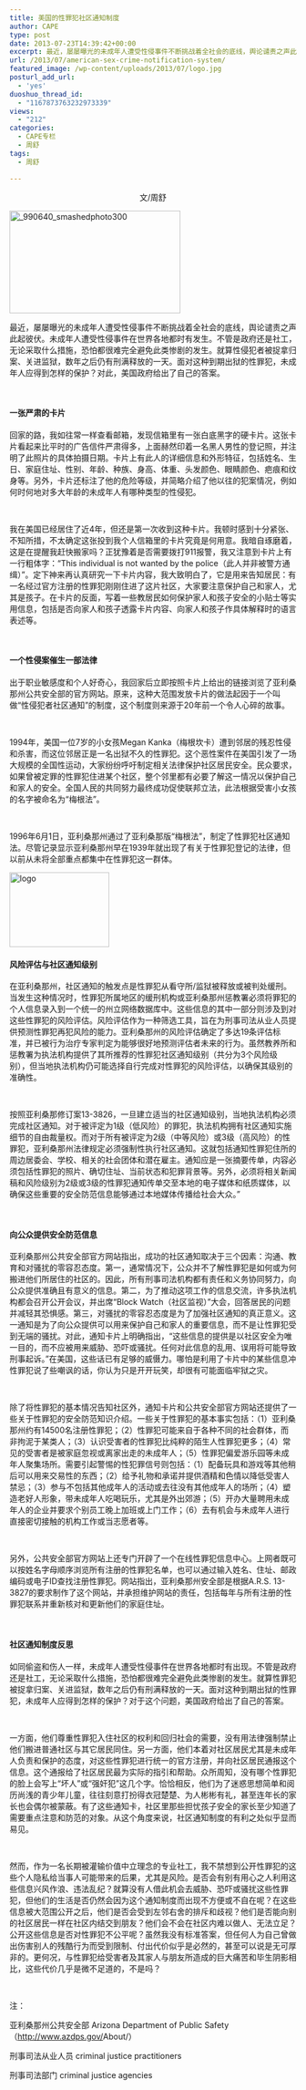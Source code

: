 ```yaml
---
title: 美国的性罪犯社区通知制度
author: CAPE
type: post
date: 2013-07-23T14:39:42+00:00
excerpt: 最近，屡屡曝光的未成年人遭受性侵事件不断挑战着全社会的底线，舆论谴责之声此起彼伏。未成年人遭受性侵事件在世界各地都时有发生。不管是政府还是社工，无论采取什么措施，恐怕都很难完全避免此类惨剧的发生。面对这种到期出狱的性罪犯，未成年人应得到怎样的保护？
url: /2013/07/american-sex-crime-notification-system/
featured_image: /wp-content/uploads/2013/07/logo.jpg
posturl_add_url:
  - 'yes'
duoshuo_thread_id:
  - "1167873763232973339"
views:
  - "212"
categories:
  - CAPE专栏
  - 周舒
tags:
  - 周舒

---
```

<p align="center">
  文/周舒
</p>

<img class="size-full wp-image-7010 alignnone" alt="_990640_smashedphoto300" src="http://hicape.com/wp-content/uploads/2013/07/990640_smashedphoto300.jpg" width="300" height="180" /> 

最近，屡屡曝光的未成年人遭受性侵事件不断挑战着全社会的底线，舆论谴责之声此起彼伏。未成年人遭受性侵事件在世界各地都时有发生。不管是政府还是社工，无论采取什么措施，恐怕都很难完全避免此类惨剧的发生。就算性侵犯者被捉拿归案、关进监狱，数年之后仍有刑满释放的一天。面对这种到期出狱的性罪犯，未成年人应得到怎样的保护？对此，美国政府给出了自己的答案。

&nbsp;

#### **一张严肃的卡片**

回家的路，我如往常一样查看邮箱，发现信箱里有一张白底黑字的硬卡片。这张卡片看起来比平时的广告信件严肃得多，上面赫然印着一名黑人男性的登记照，并注明了此照片的具体拍摄日期。卡片上有此人的详细信息和外形特征，包括姓名、生日、家庭住址、性别、年龄、种族、身高、体重、头发颜色、眼睛颜色、疤痕和纹身等。另外，卡片还标注了他的危险等级，并简略介绍了他以往的犯案情况，例如何时何地对多大年龄的未成年人有哪种类型的性侵犯。

&nbsp;

我在美国已经居住了近4年，但还是第一次收到这种卡片。我顿时感到十分紧张、不知所措，不太确定这张投到我个人信箱里的卡片究竟是何用意。我暗自琢磨着，这是在提醒我赶快搬家吗？正犹豫着是否需要拨打911报警，我又注意到卡片上有一行粗体字：“This individual is not wanted by the police（此人并非被警方通缉）”。定下神来再认真研究一下卡片内容，我大致明白了，它是用来告知居民：有一名经过官方注册的性罪犯刚刚住进了这片社区，大家要注意保护自己和家人，尤其是孩子。在卡片的反面，写着一些教居民如何保护家人和孩子安全的小贴士等实用信息，包括是否向家人和孩子透露卡片内容、向家人和孩子作具体解释时的语言表述等。

&nbsp;

#### **一个性侵案催生一部法律**

出于职业敏感度和个人好奇心，我回家后立即按照卡片上给出的链接浏览了亚利桑那州公共安全部的官方网站。原来，这种大范围发放卡片的做法起因于一个叫做“性侵犯者社区通知”的制度，这个制度则来源于20年前一个令人心碎的故事。

&nbsp;

1994年，美国一位7岁的小女孩Megan Kanka（梅根坎卡）遭到邻居的残忍性侵和杀害，而这位邻居正是一名出狱不久的性罪犯。这个恶性案件在美国引发了一场大规模的全国性运动，大家纷纷呼吁制定相关法律保护社区居民安全。民众要求，如果曾被定罪的性罪犯住进某个社区，整个邻里都有必要了解这一情况以保护自己和家人的安全。全国人民的共同努力最终成功促使联邦立法，此法根据受害小女孩的名字被命名为“梅根法”。

&nbsp;

1996年6月1日，亚利桑那州通过了亚利桑那版“梅根法”，制定了性罪犯社区通知法。尽管记录显示亚利桑那州早在1939年就出现了有关于性罪犯登记的法律，但以前从未将全部重点都集中在性罪犯这一群体。

[<img class="alignnone size-full wp-image-7011" alt="logo" src="http://hicape.com/wp-content/uploads/2013/07/logo.jpg" width="175" height="131" />][1]

#### **风险评估与社区通知级别**

在亚利桑那州，社区通知的触发点是性罪犯从看守所/监狱被释放或被判处缓刑。当发生这种情况时，性罪犯所属地区的缓刑机构或亚利桑那州惩教署必须将罪犯的个人信息录入到一个统一的州立网络数据库中。这些信息的其中一部分则涉及到对这些性罪犯的风险评估。风险评估作为一种筛选工具，旨在为刑事司法从业人员提供预测性罪犯再犯风险的能力。亚利桑那州的风险评估确定了多达19条评估标准，并已被行为治疗专家判定为能够很好地预测评估者未来的行为。虽然教养所和惩教署为执法机构提供了其所推荐的性罪犯社区通知级别（共分为3个风险级别），但当地执法机构仍可能选择自行完成对性罪犯的风险评估，以确保其级别的准确性。

&nbsp;

按照亚利桑那修订案13-3826，一旦建立适当的社区通知级别，当地执法机构必须完成社区通知。对于被评定为1级（低风险）的罪犯，执法机构拥有社区通知实施细节的自由裁量权。而对于所有被评定为2级（中等风险）或3级（高风险）的性罪犯，亚利桑那州法律规定必须强制性执行社区通知。这就包括通知性罪犯住所的周边居委会、学校、相关的社会团体和潜在雇主。通知应是一张摘要传单，内容必须包括性罪犯的照片、确切住址、当前状态和犯罪背景等。另外，必须将相关新闻稿和风险级别为2级或3级的性罪犯通知传单交至本地的电子媒体和纸质媒体，以确保这些重要的安全防范信息能够通过本地媒体传播给社会大众。”

&nbsp;

#### **向公众提供安全防范信息**

亚利桑那州公共安全部官方网站指出，成功的社区通知取决于三个因素：沟通、教育和对骚扰的零容忍态度。第一，通常情况下，公众并不了解性罪犯是如何或为何搬进他们所居住的社区的。因此，所有刑事司法机构都有责任和义务协同努力，向公众提供准确且有意义的信息。第二，为了推动这项工作的信息交流，许多执法机构都会召开公开会议，并出席“Block Watch（社区监视）”大会，回答居民的问题并减轻其恐惧感。第三，对骚扰的零容忍态度是为了加强社区通知的真正意义。这一通知是为了向公众提供可以用来保护自己和家人的重要信息，而不是让性罪犯受到无端的骚扰。对此，通知卡片上明确指出，“这些信息的提供是以社区安全为唯一目的，而不应被用来威胁、恐吓或骚扰。任何对此信息的乱用、误用将可能导致刑事起诉。”在美国，这些话已有足够的威慑力。哪怕是利用了卡片中的某些信息冲性罪犯说了些嘲讽的话，你认为只是开开玩笑，却很有可能面临牢狱之灾。

&nbsp;

除了将性罪犯的基本情况告知社区外，通知卡片和公共安全部官方网站还提供了一些关于性罪犯的安全防范知识介绍。一些关于性罪犯的基本事实包括：（1）亚利桑那州约有14500名注册性罪犯；（2）性罪犯可能来自于各种不同的社会群体，而非拘泥于某类人；（3）认识受害者的性罪犯比纯粹的陌生人性罪犯更多；（4）常见的受害者是被家庭忽视或离家出走的未成年人；（5）性罪犯偏爱游乐园等未成年人聚集场所。需要引起警惕的性犯罪信号则包括：（1）配备玩具和游戏等其他稍后可以用来交易性的东西；（2）给予礼物和承诺并提供酒精和色情以降低受害人禁忌；（3）参与不包括其他成年人的活动或去往没有其他成年人的场所；（4）塑造老好人形象，带未成年人吃喝玩乐，尤其是外出郊游；（5）开办大量聘用未成年人的企业并要求个别员工晚上加班或上门工作；（6）去有机会与未成年人进行直接密切接触的机构工作或当志愿者等。

&nbsp;

另外，公共安全部官方网站上还专门开辟了一个在线性罪犯信息中心。上网者既可以按姓名字母顺序浏览所有注册的性罪犯名单，也可以通过输入姓名、住址、邮政编码或电子ID查找注册性罪犯。网站指出，亚利桑那州安全部是根据A.R.S. 13-3827的要求制作了这个网站，并承担维护网站的责任，包括每年与所有注册的性罪犯联系并重新核对和更新他们的家庭住址。

&nbsp;

#### **社区通知制度反思**

如同偷盗和伤人一样，未成年人遭受性侵事件在世界各地都时有出现。不管是政府还是社工，无论采取什么措施，恐怕都很难完全避免此类惨剧的发生。就算性罪犯被捉拿归案、关进监狱，数年之后仍有刑满释放的一天。面对这种到期出狱的性罪犯，未成年人应得到怎样的保护？对于这个问题，美国政府给出了自己的答案。

&nbsp;

一方面，他们尊重性罪犯入住社区的权利和回归社会的需要，没有用法律强制禁止他们搬进普通社区与其它居民同住。另一方面，他们本着对社区居民尤其是未成年人负责和保护的态度，对这些性罪犯进行统一的官方注册，并向社区居民通报这个信息。这个通报给了社区居民最为实际的指引和帮助。众所周知，没有哪个性罪犯的脸上会写上“坏人”或“强奸犯”这几个字。恰恰相反，他们为了迷惑思想简单和阅历尚浅的青少年儿童，往往刻意打扮得衣冠楚楚、为人彬彬有礼，甚至连年长的家长也会偶尔被蒙蔽。有了这些通知卡，社区里那些担忧孩子安全的家长至少知道了需要重点注意和防范的对象。从这个角度来说，社区通知制度的有利之处似乎显而易见。

&nbsp;

然而，作为一名长期被灌输价值中立理念的专业社工，我不禁想到公开性罪犯的这些个人隐私给当事人可能带来的后果，尤其是风险。是否会有别有用心之人利用这些信息兴风作浪、违法乱纪？就算没有人借此机会去威胁、恐吓或骚扰这些性罪犯，但他们的生活是否仍然会因为这个通知制度而出现不方便或不自在呢？在这些信息被大范围公开之后，他们是否会受到左邻右舍的排斥和歧视？他们是否能向别的社区居民一样在社区内结交到朋友？他们会不会在社区内难以做人、无法立足？公开这些信息是否对性罪犯不公平呢？虽然我没有标准答案，但任何人为自己曾做出伤害别人的残酷行为而受到限制、付出代价似乎是必然的，甚至可以说是无可厚非的。更何况，与性罪犯给受害者及其家人与朋友所造成的巨大痛苦和毕生阴影相比，这些代价几乎是微不足道的，不是吗？

&nbsp;

注：

亚利桑那州公共安全部 Arizona Department of Public Safety（<a href="http://www.azdps.gov/About/" target="_blank">http://www.azdps.gov/<wbr />About/</a>）

刑事司法从业人员 criminal justice practitioners

<div>
  刑事司法部门 criminal justice agencies
</div>

 [1]: http://hicape.com/wp-content/uploads/2013/07/logo.jpg